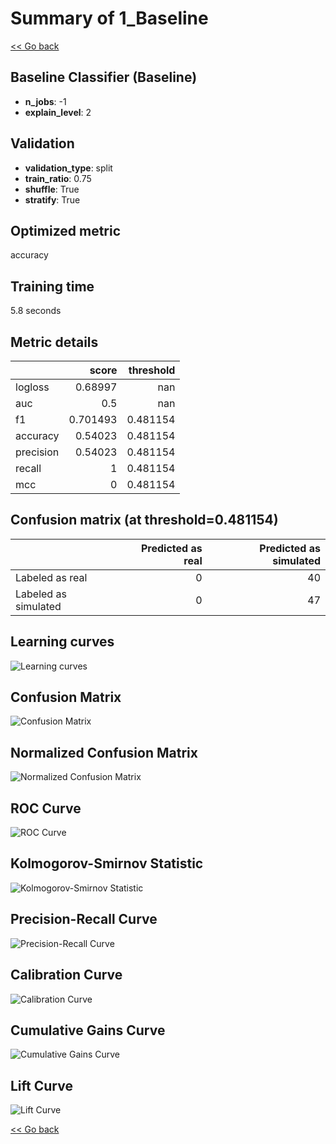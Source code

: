 # Summary of 1_Baseline

[<< Go back](../README.md)


## Baseline Classifier (Baseline)
- **n_jobs**: -1
- **explain_level**: 2

## Validation
 - **validation_type**: split
 - **train_ratio**: 0.75
 - **shuffle**: True
 - **stratify**: True

## Optimized metric
accuracy

## Training time

5.8 seconds

## Metric details
|           |    score |   threshold |
|:----------|---------:|------------:|
| logloss   | 0.68997  |  nan        |
| auc       | 0.5      |  nan        |
| f1        | 0.701493 |    0.481154 |
| accuracy  | 0.54023  |    0.481154 |
| precision | 0.54023  |    0.481154 |
| recall    | 1        |    0.481154 |
| mcc       | 0        |    0.481154 |


## Confusion matrix (at threshold=0.481154)
|                      |   Predicted as real |   Predicted as simulated |
|:---------------------|--------------------:|-------------------------:|
| Labeled as real      |                   0 |                       40 |
| Labeled as simulated |                   0 |                       47 |

## Learning curves
![Learning curves](learning_curves.png)
## Confusion Matrix

![Confusion Matrix](confusion_matrix.png)


## Normalized Confusion Matrix

![Normalized Confusion Matrix](confusion_matrix_normalized.png)


## ROC Curve

![ROC Curve](roc_curve.png)


## Kolmogorov-Smirnov Statistic

![Kolmogorov-Smirnov Statistic](ks_statistic.png)


## Precision-Recall Curve

![Precision-Recall Curve](precision_recall_curve.png)


## Calibration Curve

![Calibration Curve](calibration_curve_curve.png)


## Cumulative Gains Curve

![Cumulative Gains Curve](cumulative_gains_curve.png)


## Lift Curve

![Lift Curve](lift_curve.png)



[<< Go back](../README.md)
